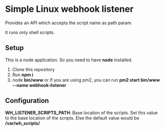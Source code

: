 # **Simple Linux webhook listener**

Provides an API which accepts the script name as path param.

It runs only shell scripts.

## **Setup**

This is a node application. So you need to have **node** installed.

1. Clone this repository
2. Run **npm i**
3. node **bin/www** or If you are using pm2, you can run **pm2 start bin/www --name webhook-listener**

## **Configuration**

**WH_LISTENER_SCRIPTS_PATH**: Base location of the scripts. Set this value to the base location of the scripts. Else the default value would be **/var/wh_scripts/**
